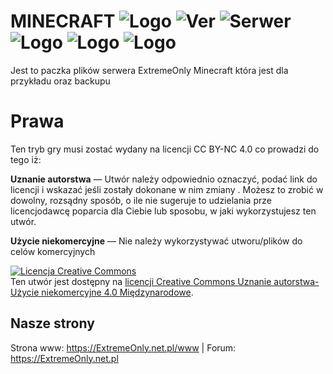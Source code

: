 # MINECRAFT ![Logo](https://img.shields.io/discord/708763412670447694?color=blue&label=Discord&logo=Discord) ![Ver](https://img.shields.io/github/v/release/ExtremeOnly/MC?color=darkgreen&label=Ver&logo=Github) ![Serwer](https://img.shields.io/uptimerobot/status/m783941685-9cf0d370ad4beaa5bb4bb1a9?logo=microsoft&logoColor=blue) <img src="https://img.shields.io/static/v1?label=EN&message=Readme&color=blue?style=flat&logo=github" alt="Logo" data-canonical-src="https://github.com/ExtremeOnly/MC/blob/master/README.en.md" style="max-width:100%;"> <img src="https://badgen.net/badge/EN/License/blue?icon=github" alt="Logo" data-canonical-src="https://github.com/ExtremeOnly/MC/blob/master/LICENSE-EN" style="max-width:100%;"> <img src="https://badgen.net/badge/PL/Licencja/blue?icon=github" alt="Logo" data-canonical-src="https://github.com/ExtremeOnly/MC/blob/master/LICENSE-PL" style="max-width:100%;">
Jest to paczka plików serwera ExtremeOnly Minecraft która jest dla przykładu oraz backupu

# Prawa
Ten tryb gry musi zostać wydany na licencji CC BY-NC 4.0 co prowadzi do tego iż: 

**Uznanie autorstwa** — Utwór należy odpowiednio oznaczyć, podać link do licencji i wskazać jeśli zostały dokonane w nim zmiany . Możesz to zrobić w dowolny, rozsądny sposób, o ile nie sugeruje to udzielania prze licencjodawcę poparcia dla Ciebie lub sposobu, w jaki wykorzystujesz ten utwór.

**Użycie niekomercyjne** — Nie należy wykorzystywać utworu/plików do celów komercyjnych

<a rel="license" href="http://creativecommons.org/licenses/by-nc/4.0/"><img alt="Licencja Creative Commons" style="border-width:0" src="https://i.creativecommons.org/l/by-nc/4.0/88x31.png" /></a><br />Ten utwór jest dostępny na <a rel="license" href="http://creativecommons.org/licenses/by-nc/4.0/">licencji Creative Commons Uznanie autorstwa-Użycie niekomercyjne 4.0 Międzynarodowe</a>.

## Nasze strony

Strona www: https://ExtremeOnly.net.pl/www |
Forum: https://ExtremeOnly.net.pl

